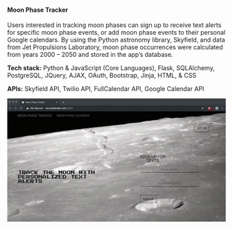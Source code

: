 <head>
    <link href="https://fonts.googleapis.com/css?family=Changa|Electrolize|Jura|Nanum+Gothic+Coding|Press+Start+2P|Tomorrow|Turret+Road|Ubuntu+Mono&display=swap" rel="stylesheet">
    <link href="static/readme.css" rel="stylesheet"/>
</head>


<h4>Moon Phase Tracker</h4>

Users interested in tracking moon phases can sign up to receive text alerts for specific moon phase events, or add moon phase events to their personal Google calendars. By using the Python astronomy library, Skyfield, and data from Jet Propulsions Laboratory, moon phase occurrences were calculated from years 2000 – 2050 and stored in the app’s database.


<strong>Tech stack:</strong> Python & JavaScript (Core Languages), Flask, SQLAlchemy, PostgreSQL, JQuery, AJAX,  OAuth, Bootstrap, Jinja, HTML, & CSS


<strong>APIs:</strong> Skyfield API, Twilio API, FullCalendar API, Google Calendar API

![Sign Up](static/img/registrationform.gif)
